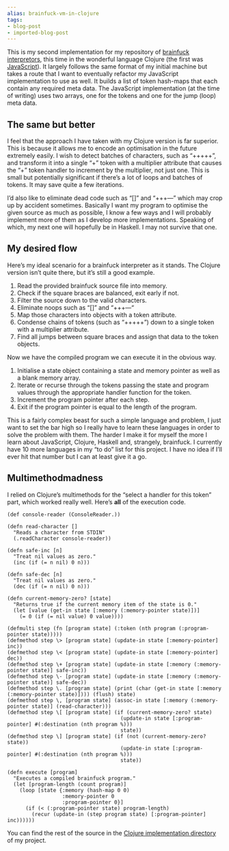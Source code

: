 ```yaml
---
alias: brainfuck-vm-in-clojure
tags:
- blog-post
- imported-blog-post
---
```



This is my second implementation for my repository of [brainfuck interpretors](https://github.com/Wolfy87/brainfucks), this time in the wonderful language Clojure (the first was [JavaScript](/brainfuck-vm-in-javascript/)). It largely follows the same format of my initial machine but takes a route that I want to eventually refactor my JavaScript implementation to use as well. It builds a list of token hash-maps that each contain any required meta data. The JavaScript implementation (at the time of writing) uses two arrays, one for the tokens and one for the jump (loop) meta data.

## The same but better

I feel that the approach I have taken with my Clojure version is far superior. This is because it allows me to encode an optimisation in the future extremely easily. I wish to detect batches of characters, such as “+++++”, and transform it into a single “+” token with a multiplier attribute that causes the “+” token handler to increment by the multiplier, not just one. This is small but potentially significant if there’s a lot of loops and batches of tokens. It may save quite a few iterations.

I’d also like to eliminate dead code such as “[]” and “+++—” which may crop up by accident sometimes. Basically I want my program to optimise the given source as much as possible, I know a few ways and I will probably implement more of them as I develop more implementations. Speaking of which, my next one will hopefully be in Haskell. I may not survive that one.

## My desired flow

Here’s my ideal scenario for a brainfuck interpreter as it stands. The Clojure version isn’t quite there, but it’s still a good example.

1. Read the provided brainfuck source file into memory.
2. Check if the square braces are balanced, exit early if not.
3. Filter the source down to the valid characters.
4. Eliminate noops such as “[]” and “+++—“
5. Map those characters into objects with a token attribute.
6. Condense chains of tokens (such as “+++++”) down to a single token with a multiplier attribute.
7. Find all jumps between square braces and assign that data to the token objects.

Now we have the compiled program we can execute it in the obvious way.

1. Initialise a state object containing a state and memory pointer as well as a blank memory array.
2. Iterate or recurse through the tokens passing the state and program values through the appropriate handler function for the token.
3. Increment the program pointer after each step.
4. Exit if the program pointer is equal to the length of the program.

This is a fairly complex beast for such a simple language and problem, I just want to set the bar high so I really have to learn these languages in order to solve the problem with them. The harder I make it for myself the more I learn about JavaScript, Clojure, Haskell and, strangely, brainfuck. I currently have 10 more languages in my “to do” list for this project. I have no idea if I’ll ever hit that number but I can at least give it a go.

## Multimethodmadness

I relied on Clojure’s multimethods for the “select a handler for this token” part, which worked really well. Here’s **all** of the execution code.

```
(def console-reader (ConsoleReader.))

(defn read-character []
  "Reads a character from STDIN"
  (.readCharacter console-reader))

(defn safe-inc [n]
  "Treat nil values as zero."
  (inc (if (= n nil) 0 n)))

(defn safe-dec [n]
  "Treat nil values as zero."
  (dec (if (= n nil) 0 n)))

(defn current-memory-zero? [state]
  "Returns true if the current memory item of the state is 0."
  (let [value (get-in state [:memory (:memory-pointer state)])]
    (= 0 (if (= nil value) 0 value))))

(defmulti step (fn [program state] (:token (nth program (:program-pointer state)))))
(defmethod step \> [program state] (update-in state [:memory-pointer] inc))
(defmethod step \< [program state] (update-in state [:memory-pointer] dec))
(defmethod step \+ [program state] (update-in state [:memory (:memory-pointer state)] safe-inc))
(defmethod step \- [program state] (update-in state [:memory (:memory-pointer state)] safe-dec))
(defmethod step \. [program state] (print (char (get-in state [:memory (:memory-pointer state)]))) (flush) state)
(defmethod step \, [program state] (assoc-in state [:memory (:memory-pointer state)] (read-character)))
(defmethod step \[ [program state] (if (current-memory-zero? state)
                                     (update-in state [:program-pointer] #(:destination (nth program %)))
                                     state))
(defmethod step \] [program state] (if (not (current-memory-zero? state))
                                     (update-in state [:program-pointer] #(:destination (nth program %)))
                                     state))

(defn execute [program]
  "Executes a compiled brainfuck program."
  (let [program-length (count program)]
    (loop [state {:memory (hash-map 0 0)
                  :memory-pointer 0
                  :program-pointer 0}]
      (if (< (:program-pointer state) program-length)
        (recur (update-in (step program state) [:program-pointer] inc))))))
```

You can find the rest of the source in the [Clojure implementation directory](https://github.com/Wolfy87/brainfucks/blob/master/implementations/clojure/src/brainfuck/core.clj) of my project.
